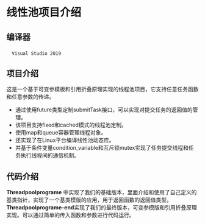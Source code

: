 # 线性池项目介绍
## 编译器
### 
      Visual Studio 2019

## 项目介绍
这是一个基于可变参模板和引用折叠原理实现的线程池项目，它支持任意任务函数和任意参数的传递。
- 通过使用future类型定制submitTask接口，可以实现对提交任务的返回值的管理。
- 该项目支持fixed和cached模式的线程池定制。
- 使用map和queue容器管理线程对象。
- 还实现了在Linux平台编译线性池动态库。
- 并基于条件变量condition_variable和互斥锁mutex实现了任务提交线程和任务执行线程间的通信机制。
## 代码介绍
**Threadpoolprograme** 中实现了我们的基础版本，里面介绍和使用了自己定义的基类指针，实现了一个基类模版的应用，用于返回函数的返回值类型。
**Threadpoolprograme-end**实现了我们的最终版本，可变参模版和引用折叠原理实现。可以通过简单的传入函数和参数进行代码运行。
